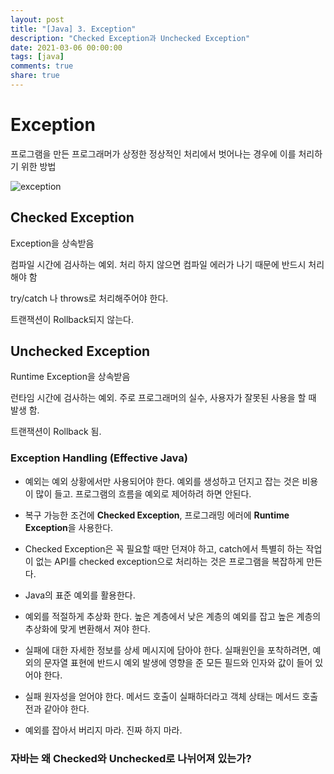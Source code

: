 ```yaml
---
layout: post
title: "[Java] 3. Exception"
description: "Checked Exception과 Unchecked Exception"
date: 2021-03-06 00:00:00
tags: [java]
comments: true
share: true
---
```




# Exception

프로그램을 만든 프로그래머가 상정한 정상적인 처리에서 벗어나는 경우에 이를 처리하기 위한 방법

![exception](https://zkdlu.github.io/images/java/exception.png)



## Checked Exception

Exception을 상속받음

컴파일 시간에 검사하는 예외. 처리 하지 않으면 컴파일 에러가 나기 때문에 반드시 처리해야 함

try/catch 나 throws로 처리해주어야 한다.

트랜잭션이 Rollback되지 않는다.

## Unchecked Exception

Runtime Exception을 상속받음

런타임 시간에 검사하는 예외. 주로 프로그래머의 실수, 사용자가 잘못된 사용을 할 때 발생 함.

트랜잭션이 Rollback 됨.



### Exception Handling (Effective Java)

- 예외는 예외 상황에서만 사용되어야 한다. 예외를 생성하고 던지고 잡는 것은 비용이 많이 들고. 프로그램의 흐름을 예외로 제어하려 하면 안된다. 

- 복구 가능한 조건에 **Checked Exception**, 프로그래밍 에러에 **Runtime Exception**을 사용한다. 

- Checked Exception은 꼭 필요할 때만 던져야 하고, catch에서 특별히 하는 작업이 없는 API를 checked exception으로 처리하는 것은 프로그램을 복잡하게 만든다.
- Java의 표준 예외를 활용한다.
- 예외를 적절하게 추상화 한다. 높은 계층에서 낮은 계층의 예외를 잡고 높은 계층의 추상화에 맞게 변환해서 져야 한다.
- 실패에 대한 자세한 정보를 상세 메시지에 담아야 한다. 실패원인을 포착하려면, 예외의 문자열 표현에 반드시 예외 발생에 영향을 준 모든 필드와 인자와 값이 들어 있어야 한다.
- 실패 원자성을 얻어야 한다. 메서드 호출이 실패하더라고 객체 상태는 메서드 호출 전과 같아야 한다. 
- 예외를 잡아서 버리지 마라. 진짜 하지 마라.

### 자바는 왜 Checked와 Unchecked로 나뉘어져 있는가?